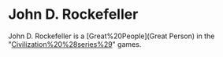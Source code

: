 # John D. Rockefeller

John D. Rockefeller is a [Great%20People](Great Person) in the "[Civilization%20%28series%29](Civilization)" games.